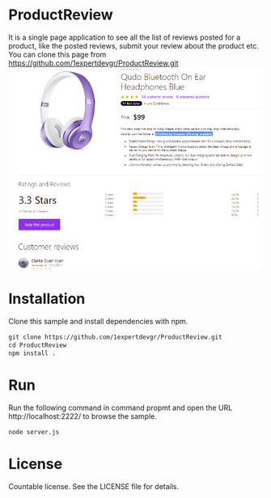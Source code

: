 ProductReview
=======

It is a single page application to see all the list of reviews posted for a product, like the posted reviews, submit your review about the product etc.
You can clone this page from https://github.com/1expertdevgr/ProductReview.git
![](Productreview.png)

# Installation
Clone this sample and install dependencies with npm.

```
git clone https://github.com/1expertdevgr/ProductReview.git
cd ProductReview
npm install .

```
# Run
Run the following command in command propmt and open the URL http://localhost:2222/ to browse the sample.
```
node server.js

```

# License

Countable license. See the LICENSE file for details.
